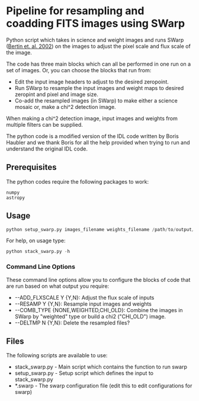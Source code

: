 # Pipeline for resampling and coadding FITS images using SWarp
Python script which takes in science and weight images and runs SWarp ([Bertin et. al. 2002](http://adsabs.harvard.edu/abs/2002ASPC..281..228B)) on the images to adjust the pixel scale and flux scale of the image. 

The code has three main blocks which can all be performed in one run on a set of images. Or, you can choose the blocks that run from:
- Edit the input image headers to adjust to the desired zeropoint.
- Run SWarp to resample the input images and weight maps to desired zeropint and pixel and image size.
- Co-add the resampled images (in SWarp) to make either a science mosaic or, make a chi^2 detection image.

When making a chi^2 detection image, input images and weights from multiple filters can be supplied.

The python code is a modified version of the IDL code written by Boris Haubler and we thank Boris for all the help provided when trying to run and understand the original IDL code.

## Prerequisites
The python codes require the following packages to work:
```
numpy
astropy

```

## Usage
```python
python setup_swarp.py images_filename weights_filename /path/to/output/dir --ADD_FLXSCALE N --RESAMP N --COMB_TYPE NONE --DELTMP N
```

For help, on usage type:
```python
python stack_swarp.py -h

```

### Command Line Options

These command line options allow you to configure the blocks of code that are run based on what output you require:
- --ADD_FLXSCALE Y {Y,N}: Adjust the flux scale of inputs
- --RESAMP Y {Y,N}: Resample input images and weights
- --COMB_TYPE {NONE,WEIGHTED,CHI_OLD}: Combine the images in SWarp by "weighted" type or build a chi2 ("CHI_OLD") image.
- --DELTMP N {Y,N}: Delete the resampled files?

## Files
The following scripts are available to use:
- stack_swarp.py - Main script which contains the function to run swarp
- setup_swarp.py - Setup script which defines the input to stack_swarp.py 
- *.swarp - The swarp configuration file (edit this to edit configurations for swarp)
